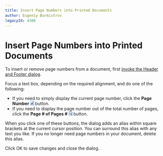 ```yaml
---
title: Insert Page Numbers into Printed Documents
author: Eugeniy Burmistrov
legacyId: 4308
---
```

# Insert Page Numbers into Printed Documents
To insert or remove page numbers from a document, first [invoke the Header and Footer dialog](insert-page-header-and-page-footer-into-printed-documents.md).

Focus a text box, depending on the required alignment, and do one of the following:
* If you need to simply display the current page number, click the **Page Number** ![previewButtonPageNumber](../../../../images/img7270.png) button.
* If you need to display the page number out of the total number of pages, click the **Page # of Pages #** ![previewButtonPageOf](../../../../images/img7271.png) button.

When you click one of these buttons, the dialog adds an alias within square brackets at the current cursor position. You can surround this alias with any text you like. If you no longer need page numbers in your document, delete this alias.

Click OK to save changes and close the dialog.